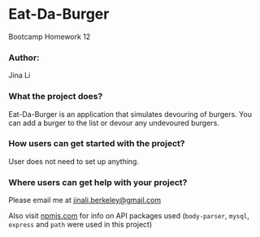 # Eat-Da-Burger
Bootcamp Homework 12

### Author:

Jina Li

### What the project does?

Eat-Da-Burger is an application that simulates devouring of burgers.
You can add a burger to the list or devour any undevoured burgers.

### How users can get started with the project?

User does not need to set up anything.

### Where users can get help with your project?

Please email me at jinali.berkeley@gmail.com

Also visit [npmjs.com](https://www.npmjs.com/) for info on API packages used (`body-parser`, `mysql`, `express` and `path` were used in this project)
